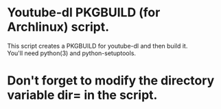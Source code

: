 # Youtube-dl PKGBUILD (for Archlinux) script.

This script creates a PKGBUILD for youtube-dl and then build it.  
You'll need python(3) and python-setuptools.

# Don't forget to modify the directory variable dir= in the script.
